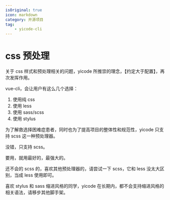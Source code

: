 ```yaml
---
isOriginal: true
icon: markdown
category: 开源项目
tag:
    - yicode-cli
---
```


# css 预处理

关于 css 样式和预处理相关的问题，yicode 所推崇的理念，【约定大于配置】，再次发挥作用。

vue-cli，会让用户有这么几个选择：

1. 使用纯 css
2. 使用 less
3. 使用 sass/scss
4. 使用 stylus

为了解救选择困难症患者，同时也为了提高项目的整体性和规范性，yicode 只支持 scss 这一种预处理器。

没错，只支持 scss。

要用，就用最好的，最强大的。

还不会的 scss 的，喜欢其他预处理器的，请尝试一下 scss，它和 less 没太大区别，当成 less 使用即可。

喜欢 stylus 和 sass 缩进风格的同学，yicode 在长期内，都不会支持缩进风格的相关语法，请移步其他脚手架。
